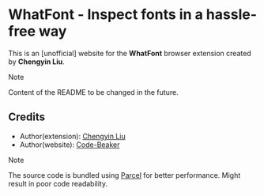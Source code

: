 # WhatFont - Inspect fonts in a hassle-free way

This is an [unofficial] website for the **WhatFont** browser extension created by **Chengyin Liu**.

> [!NOTE]
> Content of the README to be changed in the future.

## Credits

- Author(extension): [Chengyin Liu](https://chengyinliu.com/)
- Author(website): [Code-Beaker](https://github.com/Code-Beaker/whatfont-web-production)

> [!NOTE]
> The source code is bundled using [Parcel](https://parceljs.org) for better performance. Might result in poor code readability.
